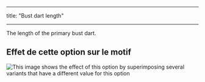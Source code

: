 - - -
title: "Bust dart length"
- - -

The length of the primary bust dart.

## Effet de cette option sur le motif

![This image shows the effect of this option by superimposing several variants that have a different value for this option](breanna_primarybustdartlength_sample.svg "Effect of this option on the pattern")
